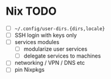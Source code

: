 # Nix TODO

- [ ] `~/.config/user-dirs.{dirs,locale}`
- [ ] SSH login with keys only
- [ ] services modules
  - [ ] modularize user services
  - [ ] delegate services to machines
- [ ] networking / VPN / DNS etc
- [ ] pin Nixpkgs
